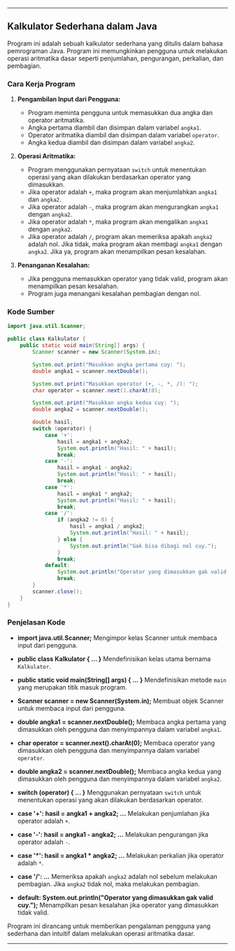 

---

## Kalkulator Sederhana dalam Java

Program ini adalah sebuah kalkulator sederhana yang ditulis dalam bahasa pemrograman Java. Program ini memungkinkan pengguna untuk melakukan operasi aritmatika dasar seperti penjumlahan, pengurangan, perkalian, dan pembagian.

### Cara Kerja Program

1. **Pengambilan Input dari Pengguna:**
   - Program meminta pengguna untuk memasukkan dua angka dan operator aritmatika.
   - Angka pertama diambil dan disimpan dalam variabel `angka1`.
   - Operator aritmatika diambil dan disimpan dalam variabel `operator`.
   - Angka kedua diambil dan disimpan dalam variabel `angka2`.

2. **Operasi Aritmatika:**
   - Program menggunakan pernyataan `switch` untuk menentukan operasi yang akan dilakukan berdasarkan operator yang dimasukkan.
   - Jika operator adalah `+`, maka program akan menjumlahkan `angka1` dan `angka2`.
   - Jika operator adalah `-`, maka program akan mengurangkan `angka1` dengan `angka2`.
   - Jika operator adalah `*`, maka program akan mengalikan `angka1` dengan `angka2`.
   - Jika operator adalah `/`, program akan memeriksa apakah `angka2` adalah nol. Jika tidak, maka program akan membagi `angka1` dengan `angka2`. Jika ya, program akan menampilkan pesan kesalahan.

3. **Penanganan Kesalahan:**
   - Jika pengguna memasukkan operator yang tidak valid, program akan menampilkan pesan kesalahan.
   - Program juga menangani kesalahan pembagian dengan nol.

### Kode Sumber

```java
import java.util.Scanner;

public class Kalkulator {
    public static void main(String[] args) {
        Scanner scanner = new Scanner(System.in);

        System.out.print("Masukkan angka pertama cuy: ");
        double angka1 = scanner.nextDouble();

        System.out.print("Masukkan operator (+, -, *, /): ");
        char operator = scanner.next().charAt(0);

        System.out.print("Masukkan angka kedua cuy: ");
        double angka2 = scanner.nextDouble();

        double hasil;
        switch (operator) {
            case '+':
                hasil = angka1 + angka2;
                System.out.println("Hasil: " + hasil);
                break;
            case '-':
                hasil = angka1 - angka2;
                System.out.println("Hasil: " + hasil);
                break;
            case '*':
                hasil = angka1 * angka2;
                System.out.println("Hasil: " + hasil);
                break;
            case '/':
                if (angka2 != 0) {
                    hasil = angka1 / angka2;
                    System.out.println("Hasil: " + hasil);
                } else {
                    System.out.println("Gak bisa dibagi nol cuy.");
                }
                break;
            default:
                System.out.println("Operator yang dimasukkan gak valid cuy.");
                break;
        }
        scanner.close();
    }
}
```

### Penjelasan Kode

- **import java.util.Scanner;**
  Mengimpor kelas Scanner untuk membaca input dari pengguna.

- **public class Kalkulator { ... }**
  Mendefinisikan kelas utama bernama `Kalkulator`.

- **public static void main(String[] args) { ... }**
  Mendefinisikan metode `main` yang merupakan titik masuk program.

- **Scanner scanner = new Scanner(System.in);**
  Membuat objek Scanner untuk membaca input dari pengguna.

- **double angka1 = scanner.nextDouble();**
  Membaca angka pertama yang dimasukkan oleh pengguna dan menyimpannya dalam variabel `angka1`.

- **char operator = scanner.next().charAt(0);**
  Membaca operator yang dimasukkan oleh pengguna dan menyimpannya dalam variabel `operator`.

- **double angka2 = scanner.nextDouble();**
  Membaca angka kedua yang dimasukkan oleh pengguna dan menyimpannya dalam variabel `angka2`.

- **switch (operator) { ... }**
  Menggunakan pernyataan `switch` untuk menentukan operasi yang akan dilakukan berdasarkan operator.

- **case '+': hasil = angka1 + angka2; ...**
  Melakukan penjumlahan jika operator adalah `+`.

- **case '-': hasil = angka1 - angka2; ...**
  Melakukan pengurangan jika operator adalah `-`.

- **case '*': hasil = angka1 * angka2; ...**
  Melakukan perkalian jika operator adalah `*`.

- **case '/': ...**
  Memeriksa apakah `angka2` adalah nol sebelum melakukan pembagian. Jika `angka2` tidak nol, maka melakukan pembagian.

- **default: System.out.println("Operator yang dimasukkan gak valid cuy.");**
  Menampilkan pesan kesalahan jika operator yang dimasukkan tidak valid.

Program ini dirancang untuk memberikan pengalaman pengguna yang sederhana dan intuitif dalam melakukan operasi aritmatika dasar.

---


